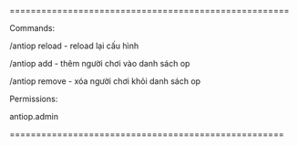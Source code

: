=====================================================

Commands:

/antiop reload - reload lại cấu hình

/antiop add - thêm người chơi vào danh sách op

/antiop remove - xóa người chơi khỏi danh sách op

Permissions:

antiop.admin

====================================================
